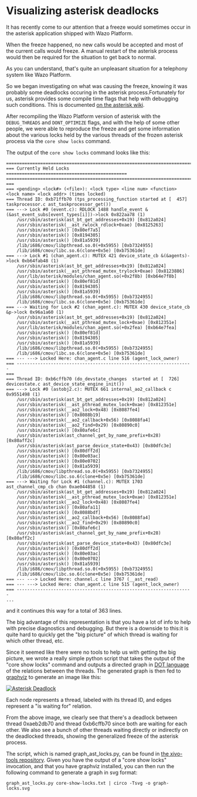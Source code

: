 Visualizing asterisk deadlocks
==============================

It has recently come to our attention that a freeze would sometimes
occur in the asterisk application shipped with Wazo Platform.

When the freeze happened, no new calls would be accepted and most of the
current calls would freeze. A manual restart of the asterisk process
would then be required for the situation to get back to normal.

As you can understand, that's quite an unpleasant situation for a
telephony system like Wazo Platform.

So we began investigating on what was causing the freeze, knowing it was
probably some deadlocks occuring in the asterisk process.Fortunately for
us, asterisk provides some compile time flags that help with debugging
such conditions. This is documented [on the asterisk
wiki](https://wiki.asterisk.org/wiki/display/AST/Getting+a+Backtrace).

After recompiling the Wazo Platform version of asterisk with the `DEBUG_THREADS`
and `DONT_OPTIMIZE` flags, and with the help of some other people, we
were able to reproduce the freeze and get some information about the
various locks held by the various threads of the frozen asterisk process
via the `core show locks` command.

The output of the `core show locks` command looks like this:

```Log
=======================================================================
=== Currently Held Locks ==============================================
=======================================================================
===
=== <pending> <lock#> (<file>): <lock type> <line num> <function> <lock name> <lock addr> (times locked)
=== Thread ID: 0xb71ffb70 (tps_processing_function started at [  457] taskprocessor.c ast_taskprocessor_get())
=== ---> Lock #0 (event.c): RDLOCK 1488 handle_event &(&ast_event_subs[event_types[i]])->lock 0x822aa78 (1)
	/usr/sbin/asterisk(ast_bt_get_addresses+0x19) [0x812a024]
	/usr/sbin/asterisk(__ast_rwlock_rdlock+0xae) [0x8125263]
	/usr/sbin/asterisk() [0x80ef7a5]
	/usr/sbin/asterisk() [0x8194305]
	/usr/sbin/asterisk() [0x81a5939]
	/lib/i686/cmov/libpthread.so.0(+0x5955) [0xb7324955]
	/lib/i686/cmov/libc.so.6(clone+0x5e) [0xb75361de]
=== ---> Lock #1 (chan_agent.c): MUTEX 421 device_state_cb &(&agents)->lock 0xb64fab48 (1)
	/usr/sbin/asterisk(ast_bt_get_addresses+0x19) [0x812a024]
	/usr/sbin/asterisk(__ast_pthread_mutex_trylock+0xae) [0x8123886]
	/usr/lib/asterisk/modules/chan_agent.so(+0x2f8b) [0xb64e7f8b]
	/usr/sbin/asterisk() [0x80ef81d]
	/usr/sbin/asterisk() [0x8194305]
	/usr/sbin/asterisk() [0x81a5939]
	/lib/i686/cmov/libpthread.so.0(+0x5955) [0xb7324955]
	/lib/i686/cmov/libc.so.6(clone+0x5e) [0xb75361de]
=== ---> Waiting for Lock #2 (chan_agent.c): MUTEX 430 device_state_cb &p->lock 0x96a1a60 (1)
	/usr/sbin/asterisk(ast_bt_get_addresses+0x19) [0x812a024]
	/usr/sbin/asterisk(__ast_pthread_mutex_lock+0xae) [0x812351e]
	/usr/lib/asterisk/modules/chan_agent.so(+0x2fea) [0xb64e7fea]
	/usr/sbin/asterisk() [0x80ef81d]
	/usr/sbin/asterisk() [0x8194305]
	/usr/sbin/asterisk() [0x81a5939]
	/lib/i686/cmov/libpthread.so.0(+0x5955) [0xb7324955]
	/lib/i686/cmov/libc.so.6(clone+0x5e) [0xb75361de]
=== --- ---> Locked Here: chan_agent.c line 516 (agent_lock_owner)
=== -------------------------------------------------------------------
===
=== Thread ID: 0xb6cffb70 (do_devstate_changes  started at [  726] devicestate.c ast_device_state_engine_init())
=== ---> Lock #0 (astobj2.c): MUTEX 661 internal_ao2_callback c 0x9551498 (1)
	/usr/sbin/asterisk(ast_bt_get_addresses+0x19) [0x812a024]
	/usr/sbin/asterisk(__ast_pthread_mutex_lock+0xae) [0x812351e]
	/usr/sbin/asterisk(__ao2_lock+0x48) [0x8087fe4]
	/usr/sbin/asterisk() [0x8088b19]
	/usr/sbin/asterisk(__ao2_callback+0x56) [0x8088fa4]
	/usr/sbin/asterisk(__ao2_find+0x29) [0x80890c0]
	/usr/sbin/asterisk() [0x80afe6c]
	/usr/sbin/asterisk(ast_channel_get_by_name_prefix+0x28) [0x80aff2c]
	/usr/sbin/asterisk(ast_parse_device_state+0x43) [0x80dfc3e]
	/usr/sbin/asterisk() [0x80dff2d]
	/usr/sbin/asterisk() [0x80e03ac]
	/usr/sbin/asterisk() [0x80e0702]
	/usr/sbin/asterisk() [0x81a5939]
	/lib/i686/cmov/libpthread.so.0(+0x5955) [0xb7324955]
	/lib/i686/cmov/libc.so.6(clone+0x5e) [0xb75361de]
=== ---> Waiting for Lock #1 (channel.c): MUTEX 1703 ast_channel_cmp_cb chan 0xae044858 (1)
	/usr/sbin/asterisk(ast_bt_get_addresses+0x19) [0x812a024]
	/usr/sbin/asterisk(__ast_pthread_mutex_lock+0xae) [0x812351e]
	/usr/sbin/asterisk(__ao2_lock+0x48) [0x8087fe4]
	/usr/sbin/asterisk() [0x80afa11]
	/usr/sbin/asterisk() [0x8088bdf]
	/usr/sbin/asterisk(__ao2_callback+0x56) [0x8088fa4]
	/usr/sbin/asterisk(__ao2_find+0x29) [0x80890c0]
	/usr/sbin/asterisk() [0x80afe6c]
	/usr/sbin/asterisk(ast_channel_get_by_name_prefix+0x28) [0x80aff2c]
	/usr/sbin/asterisk(ast_parse_device_state+0x43) [0x80dfc3e]
	/usr/sbin/asterisk() [0x80dff2d]
	/usr/sbin/asterisk() [0x80e03ac]
	/usr/sbin/asterisk() [0x80e0702]
	/usr/sbin/asterisk() [0x81a5939]
	/lib/i686/cmov/libpthread.so.0(+0x5955) [0xb7324955]
	/lib/i686/cmov/libc.so.6(clone+0x5e) [0xb75361de]
=== --- ---> Locked Here: channel.c line 3767 (__ast_read)
=== --- ---> Locked Here: chan_agent.c line 515 (agent_lock_owner)
=== -------------------------------------------------------------------
...
```


and it continues this way for a total of 363 lines.

The big advantage of this representation is that you have a lot of info
to help with precise diagnostics and debugging. But there is a downside
to this:it is quite hard to quickly get the "big picture" of which
thread is waiting for which other thread, etc.

Since it seemed like there were no tools to help us with getting the big
picture, we wrote a really simple python script that takes the output of
the "core show locks" command and outputs a directed graph in [DOT
language](http://www.graphviz.org/content/dot-language) of the relations
between the threads. The generated graph is then fed to
[graphviz](http://www.graphviz.org/Home.php) to generate an image like
this:

[![Asterisk
Deadlock](/images/blog/.graph-locks_m.jpg "Asterisk Deadlock, oct. 2012")](../images/blog/graph-locks.png "Asterisk Deadlock")

Each node represents a thread, labeled with its thread ID, and edges
represent a "is waiting for" relation.

From the above image, we clearly see that there's a deadlock between
thread 0xaeb2db70 and thread 0xb6cffb70 since both are waiting for each
other. We also see a bunch of other threads waiting directly or
indirectly on the deadlocked threads, showing the generalized freeze of
the asterisk process.

The script, which is named graph\_ast\_locks.py, can be found in [the
xivo-tools
repository](https://github.com/wazo-platform/xivo-tools/tree/master/scripts).
Given you have the output of a "core show locks" invocation, and that
you have graphviz installed, you can then run the following command to
generate a graph in svg format:

~~~
graph_ast_locks.py core-show-locks.txt | circo -Tsvg -o graph-locks.svg
~~~
